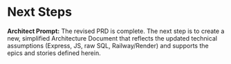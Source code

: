 # **Next Steps**

**Architect Prompt:**
The revised PRD is complete. The next step is to create a new, simplified Architecture Document that reflects the updated technical assumptions (Express, JS, raw SQL, Railway/Render) and supports the epics and stories defined herein.